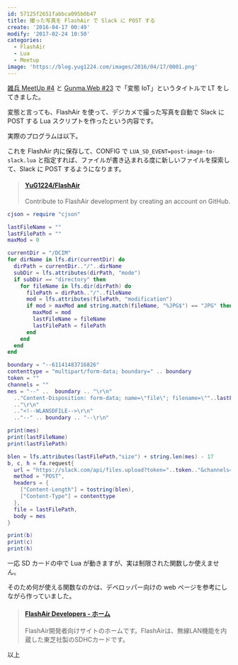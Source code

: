 ```yaml
---
id: 57125f2651fabbca095b0b47
title: 撮った写真を FlashAir で Slack に POST する
create: '2016-04-17 00:49'
modify: '2017-02-24 10:50'
categories:
  - FlashAir
  - Lua
  - Meetup
image: 'https://blog.yug1224.com/images/2016/04/17/0001.png'
---
```




[雑兵 MeetUp #4](http://eventdots.jp/event/582833) と [Gunma.Web #23](https://gunmaweb.doorkeeper.jp/events/40361) で「変態 IoT」というタイトルで LT をしてきました。

変態と言っても、FlashAir を使って、デジカメで撮った写真を自動で Slack に POST する Lua スクリプトを作ったという内容です。

<!-- more -->

<div style="max-width:500px">
<script async class="speakerdeck-embed" data-id="a2213ecb97f440f0880eca8d36f82f70" data-ratio="1.33333333333333" src="//speakerdeck.com/assets/embed.js"></script>
</div>

実際のプログラムは以下。

これを FlashAir 内に保存して、CONFIG で `LUA_SD_EVENT=post-image-to-slack.lua` と指定すれば、ファイルが書き込まれる度に新しいファイルを探索して、Slack に POST するようになります。

<blockquote class="embedly-card" data-card-key="efc9713d77434ae8b88ef22dda0a91e8" data-card-controls="0" data-card-type="article" data-card-align="left"><h4><a href="https://github.com/YuG1224/FlashAir">YuG1224/FlashAir</a></h4><p>Contribute to FlashAir development by creating an account on GitHub.</p></blockquote>

```Lua
cjson = require "cjson"

lastFileName = ""
lastFilePath = ""
maxMod = 0

currentDir = "/DCIM"
for dirName in lfs.dir(currentDir) do
  dirPath = currentDir.."/"..dirName
  subDir = lfs.attributes(dirPath, "mode")
  if subDir == "directory" then
    for fileName in lfs.dir(dirPath) do
      filePath = dirPath.."/"..fileName
      mod = lfs.attributes(filePath, "modification")
      if mod > maxMod and string.match(fileName, "%JPG$") == "JPG" then
        maxMod = mod
        lastFileName = fileName
        lastFilePath = filePath
      end
    end
  end
end

boundary = "--61141483716826"
contenttype = "multipart/form-data; boundary=" .. boundary
token = ""
channels = ""
mes = "--" ..  boundary .. "\r\n"
  .."Content-Disposition: form-data; name=\"file\"; filename=\""..lastFileName.."\"\r\n"
  .."\r\n"
  .."<!--WLANSDFILE-->\r\n"
  .."--" .. boundary .. "--\r\n"

print(mes)
print(lastFileName)
print(lastFilePath)

blen = lfs.attributes(lastFilePath,"size") + string.len(mes) - 17
b, c, h = fa.request{
  url = "https://slack.com/api/files.upload?token="..token.."&channels="..channels,
  method = "POST",
  headers = {
    ["Content-Length"] = tostring(blen),
    ["Content-Type"] = contenttype
  },
  file = lastFilePath,
  body = mes
}

print(b)
print(c)
print(h)
```

一応 SD カードの中で Lua が動きますが、実は制限された関数しか使えません。

そのため何が使える関数なのかは、デベロッパー向けの web ページを参考にしながら作っていました。

<blockquote class="embedly-card" data-card-key="efc9713d77434ae8b88ef22dda0a91e8" data-card-controls="0" data-card-type="article" data-card-align="left"><h4><a href="https://flashair-developers.com/ja/">FlashAir Developers - ホーム</a></h4><p>FlashAir開発者向けサイトのホームです。FlashAirは、無線LAN機能を内蔵した東芝社製のSDHCカードです。</p></blockquote>

以上
